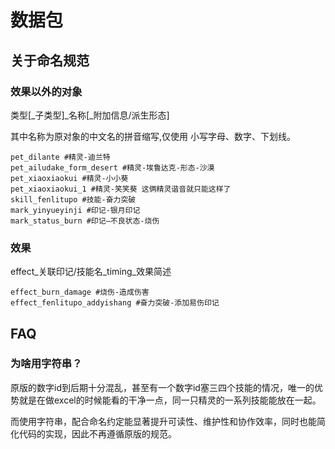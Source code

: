 # 数据包

## 关于命名规范

### 效果以外的对象

类型[_子类型]_名称[_附加信息/派生形态]

其中名称为原对象的中文名的拼音缩写,仅使用 小写字母、数字、下划线。

``` example:plaintext
pet_dilante #精灵-迪兰特
pet_ailudake_form_desert #精灵-埃鲁达克-形态-沙漠
pet_xiaoxiaokui #精灵-小小葵
pet_xiaoxiaokui_1 #精灵-笑笑葵 这俩精灵谐音就只能这样了
skill_fenlitupo #技能-奋力突破
mark_yinyueyinji #印记-银月印记
mark_status_burn #印记—不良状态-烧伤
```

### 效果

effect_关联印记/技能名_timing_效果简述

``` example:plaintext
effect_burn_damage #烧伤-造成伤害
effect_fenlitupo_addyishang #奋力突破-添加易伤印记
```

## FAQ

### 为啥用字符串？

原版的数字id到后期十分混乱，甚至有一个数字id塞三四个技能的情况，唯一的优势就是在做excel的时候能看的干净一点，同一只精灵的一系列技能能放在一起。

而使用字符串，配合命名约定能显著提升可读性、维护性和协作效率，同时也能简化代码的实现，因此不再遵循原版的规范。
